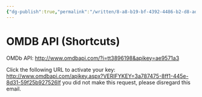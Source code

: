 ```yaml
---
{"dg-publish":true,"permalink":"/written/8-a8-b19-bf-4392-4486-b2-d8-ad-09-f1-cab-991/","dgHomeLink":true,"dgPassFrontmatter":false}
---
```


# OMDB API (Shortcuts)
OMDb API: http://www.omdbapi.com/?i=tt3896198&apikey=ae9571a3

Click the following URL to activate your key: http://www.omdbapi.com/apikey.aspx?VERIFYKEY=3a787475-8ff1-445e-8d31-59f25b927526If you did not make this request, please disregard this email.

